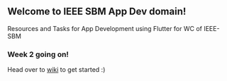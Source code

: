 ## Welcome to IEEE SBM App Dev domain!
Resources and Tasks for App Development using Flutter for WC of IEEE-SBM

### Week 2 going on!

Head over to [wiki](https://github.com/geekyprawins/IEEE-AppDev-WC-2022/wiki) to get started :)
